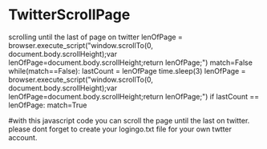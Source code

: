 # TwitterScrollPage
scrolling until the last of page on twitter
lenOfPage = browser.execute_script("window.scrollTo(0, document.body.scrollHeight);var lenOfPage=document.body.scrollHeight;return lenOfPage;")
match=False
while(match==False):
    lastCount = lenOfPage
    time.sleep(3)
    lenOfPage = browser.execute_script("window.scrollTo(0, document.body.scrollHeight);var lenOfPage=document.body.scrollHeight;return lenOfPage;")
    if lastCount == lenOfPage:
        match=True
        
#with this javascript code you can scroll the page until the last on twitter. please dont forget to create your logingo.txt file for your own twtter account.
